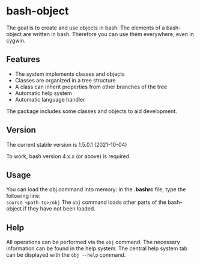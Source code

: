 # bash-object
The goal is to create and use objects in bash. The elements of a bash-object are written in bash. Therefore you can use them everywhere, even in cygwin.

## Features
- The system implements classes and objects
- Classes are organized in a tree structure
- A class can inherit properties from other branches of the tree
- Automatic help system
- Automatic language handler

The package includes some classes and objects to aid development.

## Version
The current stable version is 1.5.0.1 (2021-10-04)

To work, bash version 4.x.x (or above) is required.

## Usage
You can load the obj command into memory: in the **.bashrc** file, type the following line:  
`source <path-to>/obj`
The `obj` command loads other parts of the bash-object if they have not been loaded.

## Help
All operations can be performed via the `obj` command. The necessary information can be found in the help system. The central help system tab can be displayed with the `obj --help` command.
